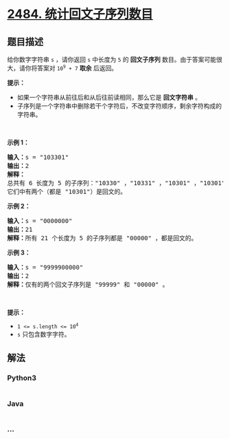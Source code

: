 # [2484. 统计回文子序列数目](https://leetcode-cn.com/problems/count-palindromic-subsequences)

## 题目描述

<!-- 这里写题目描述 -->

<p>给你数字字符串&nbsp;<code>s</code>&nbsp;，请你返回&nbsp;<code>s</code>&nbsp;中长度为&nbsp;<code>5</code>&nbsp;的 <b>回文子序列</b>&nbsp;数目。由于答案可能很大，请你将答案对&nbsp;<code>10<sup>9</sup> + 7</code>&nbsp;<strong>取余</strong>&nbsp;后返回。</p>

<p><strong>提示：</strong></p>

<ul>
	<li>如果一个字符串从前往后和从后往前读相同，那么它是 <strong>回文字符串</strong>&nbsp;。</li>
	<li>子序列是一个字符串中删除若干个字符后，不改变字符顺序，剩余字符构成的字符串。</li>
</ul>

<p>&nbsp;</p>

<p><strong>示例 1：</strong></p>

<pre><strong>输入：</strong>s = "103301"
<b>输出：</b>2
<b>解释：</b>
总共有 6 长度为 5 的子序列："10330" ，"10331" ，"10301" ，"10301" ，"13301" ，"03301" 。
它们中有两个（都是 "10301"）是回文的。
</pre>

<p><strong>示例 2：</strong></p>

<pre><b>输入：</b>s = "0000000"
<b>输出：</b>21
<b>解释：</b>所有 21 个长度为 5 的子序列都是 "00000" ，都是回文的。
</pre>

<p><strong>示例 3：</strong></p>

<pre><b>输入：</b>s = "9999900000"
<b>输出：</b>2
<b>解释：</b>仅有的两个回文子序列是 "99999" 和 "00000" 。
</pre>

<p>&nbsp;</p>

<p><strong>提示：</strong></p>

<ul>
	<li><code>1 &lt;= s.length &lt;= 10<sup>4</sup></code></li>
	<li><code>s</code>&nbsp;只包含数字字符。</li>
</ul>


## 解法

<!-- 这里可写通用的实现逻辑 -->

<!-- tabs:start -->

### **Python3**

<!-- 这里可写当前语言的特殊实现逻辑 -->

```python

```

### **Java**

<!-- 这里可写当前语言的特殊实现逻辑 -->

```java

```

### **...**

```

```

<!-- tabs:end -->
